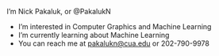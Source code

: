I’m Nick Pakaluk, or @PakalukN
- I’m interested in Computer Graphics and Machine Learning
- I’m currently learning about Machine Learning
- You can reach me at pakalukn@cua.edu or 202-790-9978

<!---
PakalukN/PakalukN is a ✨ special ✨ repository because its `README.md` (this file) appears on your GitHub profile.
You can click the Preview link to take a look at your changes.
--->
